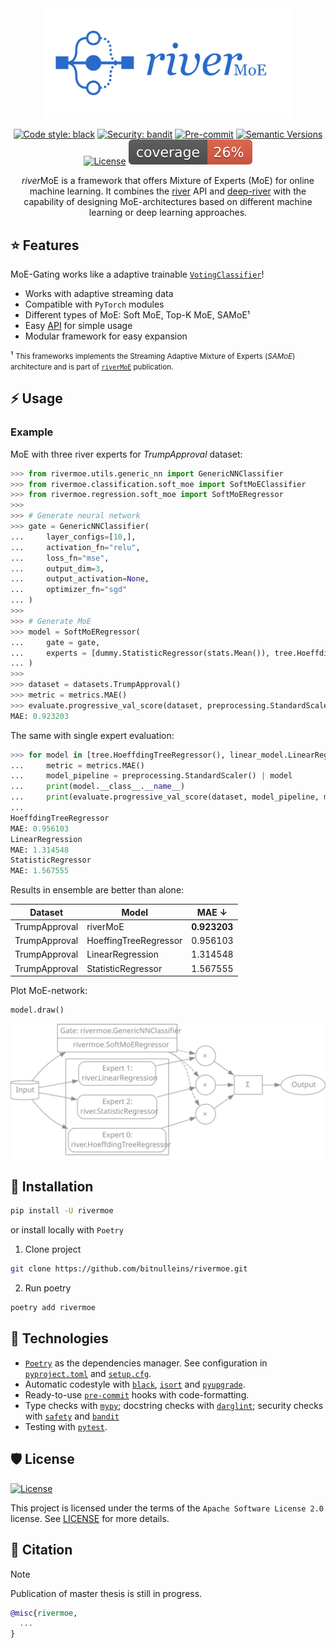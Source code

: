 <div align="center">

<img src="./assets/images/rivermoe.svg" width="400">

<!--
[![Build status](https://github.com/bitnulleins/rivermoe/workflows/build/badge.svg?branch=main&event=push)](https://github.com/bitnulleins/rivermoe/actions?query=workflow%3Abuild) [Dependencies Status](https://github.com/bitnulleins/rivermoe/pulls?utf8=%E2%9C%93&q=is%3Apr%20author%3Aapp%2Fdependabot)
-->

[![Code style: black](https://img.shields.io/badge/code%20style-black-000000.svg)](https://github.com/psf/black)
[![Security: bandit](https://img.shields.io/badge/security-bandit-green.svg)](https://github.com/PyCQA/bandit)
[![Pre-commit](https://img.shields.io/badge/pre--commit-enabled-brightgreen?logo=pre-commit&logoColor=white)](https://github.com/bitnulleins/rivermoe/blob/main/.pre-commit-config.yaml)
[![Semantic Versions](https://img.shields.io/badge/%20%20%F0%9F%93%A6%F0%9F%9A%80-semantic--versions-e10079.svg)](https://github.com/bitnulleins/rivermoe/releases)
[![License](https://img.shields.io/github/license/bitnulleins/rivermoe)](https://github.com/bitnulleins/rivermoe/blob/main/LICENSE)
![Coverage Report](assets/images/coverage.svg)

*river*MoE is a framework that offers Mixture of Experts (MoE) for online machine learning. It combines the [river](https://github.com/online-ml/river) API and [deep-river](https://github.com/online-ml/deepriver) with the capability of designing MoE-architectures based on different machine learning or deep learning approaches.
</div>

## ⭐️ Features

MoE-Gating works like a adaptive trainable [`VotingClassifier`](https://scikit-learn.org/stable/modules/generated/sklearn.ensemble.VotingClassifier.html)!

* Works with adaptive streaming data
* Compatible with `PyTorch` modules
* Different types of MoE: Soft MoE, Top-K MoE, SAMoE¹
* Easy [API](#️-usage) for simple usage
* Modular framework for easy expansion

¹ <small>This frameworks implements the Streaming Adaptive Mixture of Experts (*SAMoE*) architecture and is part of [`riverMoE`](#-citation) publication.</small>

## ⚡️ Usage

### Example

MoE with three river experts for *TrumpApproval* dataset:

```python
>>> from rivermoe.utils.generic_nn import GenericNNClassifier
>>> from rivermoe.classification.soft_moe import SoftMoEClassifier
>>> from rivermoe.regression.soft_moe import SoftMoERegressor
>>> 
>>> # Generate neural network
>>> gate = GenericNNClassifier(
...     layer_configs=[10,],
...     activation_fn="relu",
...     loss_fn="mse",
...     output_dim=3,
...     output_activation=None,
...     optimizer_fn="sgd"
... )
>>> 
>>> # Generate MoE
>>> model = SoftMoERegressor(
...     gate = gate,
...     experts = [dummy.StatisticRegressor(stats.Mean()), tree.HoeffdingTreeRegressor(), linear_model.LinearRegression()]
... )
>>> 
>>> dataset = datasets.TrumpApproval()
>>> metric = metrics.MAE()
>>> evaluate.progressive_val_score(dataset, preprocessing.StandardScaler() | model, metric)
MAE: 0.923203
```

The same with single expert evaluation:

```python
>>> for model in [tree.HoeffdingTreeRegressor(), linear_model.LinearRegression(), dummy.StatisticRegressor(stats.Mean())]:
...     metric = metrics.MAE()
...     model_pipeline = preprocessing.StandardScaler() | model
...     print(model.__class__.__name__)
...     print(evaluate.progressive_val_score(dataset, model_pipeline, metric))
... 
HoeffdingTreeRegressor
MAE: 0.956103
LinearRegression
MAE: 1.314548
StatisticRegressor
MAE: 1.567555
```

Results in ensemble are better than alone:

Dataset | Model | MAE ↓ |
|---|---|---|
TrumpApproval | riverMoE | **0.923203** |
TrumpApproval | HoeffingTreeRegressor | 0.956103 |
TrumpApproval | LinearRegression | 1.314548 |
TrumpApproval | StatisticRegressor | 1.567555 |

Plot MoE-network:

```python
model.draw()
```

<img src="./assets/images/moe_nn.svg">

## 🚀 Installation

```bash
pip install -U rivermoe
```

or install locally with `Poetry`

1. Clone project

```bash
git clone https://github.com/bitnulleins/rivermoe.git
```

2. Run poetry

```bash
poetry add rivermoe
```

## 🔧 Technologies

- [`Poetry`](https://python-poetry.org/) as the dependencies manager. See configuration in [`pyproject.toml`](https://github.com/bitnulleins/rivermoe/blob/master/pyproject.toml) and [`setup.cfg`](https://github.com/bitnulleins/rivermoe/blob/master/setup.cfg).
- Automatic codestyle with [`black`](https://github.com/psf/black), [`isort`](https://github.com/timothycrosley/isort) and [`pyupgrade`](https://github.com/asottile/pyupgrade).
- Ready-to-use [`pre-commit`](https://pre-commit.com/) hooks with code-formatting.
- Type checks with [`mypy`](https://mypy.readthedocs.io); docstring checks with [`darglint`](https://github.com/terrencepreilly/darglint); security checks with [`safety`](https://github.com/pyupio/safety) and [`bandit`](https://github.com/PyCQA/bandit)
- Testing with [`pytest`](https://docs.pytest.org/en/latest/).

## 🛡 License

[![License](https://img.shields.io/github/license/bitnulleins/rivermoe)](https://github.com/bitnulleins/rivermoe/blob/master/LICENSE)

This project is licensed under the terms of the `Apache Software License 2.0` license. See [LICENSE](https://github.com/bitnulleins/rivermoe/blob/master/LICENSE) for more details.

## 📃 Citation

> [!NOTE]
> Publication of master thesis is still in progress.

```bibtex
@misc{rivermoe,
  ...
}
```
